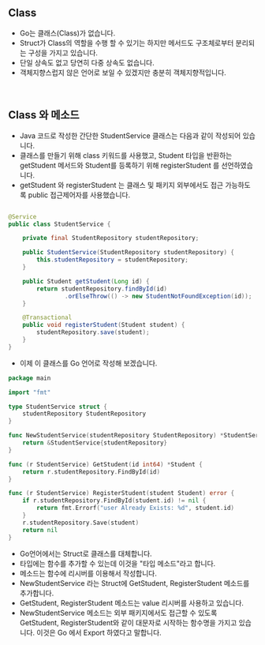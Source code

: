 ## Class
* Go는 클래스(Class)가 없습니다.
* Struct가 Class의 역할을 수행 할 수 있기는 하지만 메서드도 구조체로부터 분리되는 구성을 가지고 있습니다.
* 단일 상속도 없고 당연히 다중 상속도 없습니다.
* 객체지향스럽지 않은 언어로 보일 수 있겠지만 충분히 객체지향적입니다.

<br />

## Class 와 메소드
* Java 코드로 작성한 간단한 StudentService 클래스는 다음과 같이 작성되어 있습니다.
* 클래스를 만들기 위해 class 키워드를 사용했고, Student 타입을 반환하는 getStudent 메서드와 Student를 등록하기 위해 registerStudent 를 선언하였습니다. 
* getStudent 와 registerStudent 는 클래스 및 패키지 외부에서도 접근 가능하도록 public 접근제어자를 사용했습니다.
```java

@Service
public class StudentService {

    private final StudentRepository studentRepository;

    public StudentService(StudentRepository studentRepository) {
        this.studentRepository = studentRepository;
    }

    public Student getStudent(Long id) {
        return studentRepository.findById(id)
                .orElseThrow(() -> new StudentNotFoundException(id));
    }

    @Transactional
    public void registerStudent(Student student) {
        studentRepository.save(student);
    }
}

```
* 이제 이 클래스를 Go 언어로 작성해 보겠습니다.
```go
package main

import "fmt"

type StudentService struct {
    studentRepository StudentRepository
}

func NewStudentService(studentRepository StudentRepository) *StudentService {
    return &StudentService{studentRepository}
}

func (r StudentService) GetStudent(id int64) *Student {
    return r.studentRepository.FindById(id)
}

func (r StudentService) RegisterStudent(student Student) error {
    if r.studentRepository.FindById(student.id) != nil {
        return fmt.Errorf("user Already Exists: %d", student.id)
    }
    r.studentRepository.Save(student)
    return nil
}
```
* Go언어에서는 Struct로 클래스를 대체합니다. 
* 타입에는 함수를 추가할 수 있는데 이것을 "타입 메소드"라고 합니다. 
* 메소드는 함수에 리시버를 이용해서 작성합니다.
* NewStudentService 라는 Struct에 GetStudent, RegisterStudent 메소드를 추가합니다.
* GetStudent, RegisterStudent 메소드는 value 리시버를 사용하고 있습니다.
* NewStudentService 메소드는 외부 패키지에서도 접근할 수 있도록 GetStudent, RegisterStudent와 같이 대문자로 시작하는 함수명을 가지고 있습니다. 이것은 Go 에서 Export 하였다고 말합니다.
